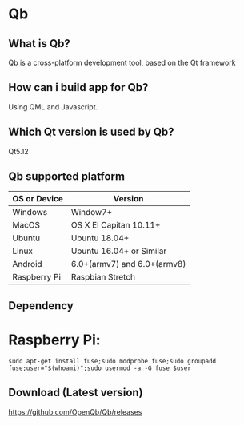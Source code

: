 # Qb

What is Qb?
--------------------
Qb is a cross-platform development tool, based on the Qt framework


How can i build app for Qb?
---------------------------
Using QML and Javascript.


Which Qt version is used by Qb?
-------------------------------
Qt5.12

Qb supported platform
-------------------------------

| OS or Device  | Version |
| ------------- | ------------- |
| Windows  | Window7+  |
| MacOS | OS X El Capitan 10.11+  |
| Ubuntu  | Ubuntu 18.04+ |
| Linux  | Ubuntu 16.04+ or Similar  |
| Android  | 6.0+(armv7) and 6.0+(armv8)  |
| Raspberry Pi  | Raspbian Stretch  |

Dependency
--------------------------------
# Raspberry Pi:
`sudo apt-get install fuse;sudo modprobe fuse;sudo groupadd fuse;user="$(whoami)";sudo usermod -a -G fuse $user`


Download (Latest version)
-------------------------------------------------------------
https://github.com/OpenQb/Qb/releases

